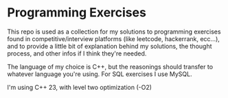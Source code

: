 # Programming Exercises

This repo is used as a collection for my solutions to programming exercises found in competitive/interview platforms (like leetcode, hackerrank, ecc...), and to provide a little bit of explanation behind my solutions, the thought process, and other infos if I think they're needed.

The language of my choice is C++, but the reasonings should transfer to whatever language you're using.
For SQL exercises I use MySQL.

I'm using C++ 23, with level two optimization (-O2)